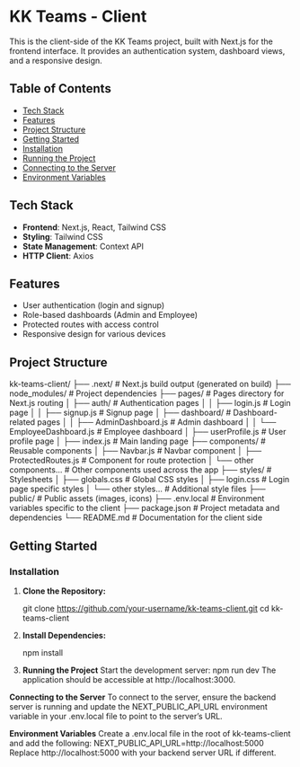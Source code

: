 # KK Teams - Client

This is the client-side of the KK Teams project, built with Next.js for the frontend interface. It provides an authentication system, dashboard views, and a responsive design.

## Table of Contents

- [Tech Stack](#tech-stack)
- [Features](#features)
- [Project Structure](#project-structure)
- [Getting Started](#getting-started)
- [Installation](#installation)
- [Running the Project](#running-the-project)
- [Connecting to the Server](#connecting-to-the-server)
- [Environment Variables](#environment-variables)

## Tech Stack

- **Frontend**: Next.js, React, Tailwind CSS
- **Styling**: Tailwind CSS
- **State Management**: Context API
- **HTTP Client**: Axios

## Features

- User authentication (login and signup)
- Role-based dashboards (Admin and Employee)
- Protected routes with access control
- Responsive design for various devices

## Project Structure
kk-teams-client/
├── .next/                    # Next.js build output (generated on build)
├── node_modules/             # Project dependencies
├── pages/                    # Pages directory for Next.js routing
│   ├── auth/                 # Authentication pages
│   │   ├── login.js          # Login page
│   │   ├── signup.js         # Signup page
│   ├── dashboard/            # Dashboard-related pages
│   │   ├── AdminDashboard.js # Admin dashboard
│   │   └── EmployeeDashboard.js # Employee dashboard
│   ├── userProfile.js        # User profile page
│   ├── index.js              # Main landing page
├── components/               # Reusable components
│   ├── Navbar.js             # Navbar component
│   ├── ProtectedRoutes.js    # Component for route protection
│   └── other components...   # Other components used across the app
├── styles/                   # Stylesheets
│   ├── globals.css           # Global CSS styles
│   ├── login.css             # Login page specific styles
│   └── other styles...       # Additional style files
├── public/                   # Public assets (images, icons)
├── .env.local                # Environment variables specific to the client
├── package.json              # Project metadata and dependencies
└── README.md                 # Documentation for the client side


## Getting Started

### Installation

1. **Clone the Repository:**

   git clone https://github.com/your-username/kk-teams-client.git
   cd kk-teams-client

2. **Install Dependencies:**

    npm install

3. **Running the Project**
   Start the development server:
   npm run dev
   The application should be accessible at http://localhost:3000.

**Connecting to the Server**
To connect to the server, ensure the backend server is running and update the NEXT_PUBLIC_API_URL environment variable in your .env.local file to point to the server’s URL.

**Environment Variables**
Create a .env.local file in the root of kk-teams-client and add the following:
NEXT_PUBLIC_API_URL=http://localhost:5000
Replace http://localhost:5000 with your backend server URL if different.

 

